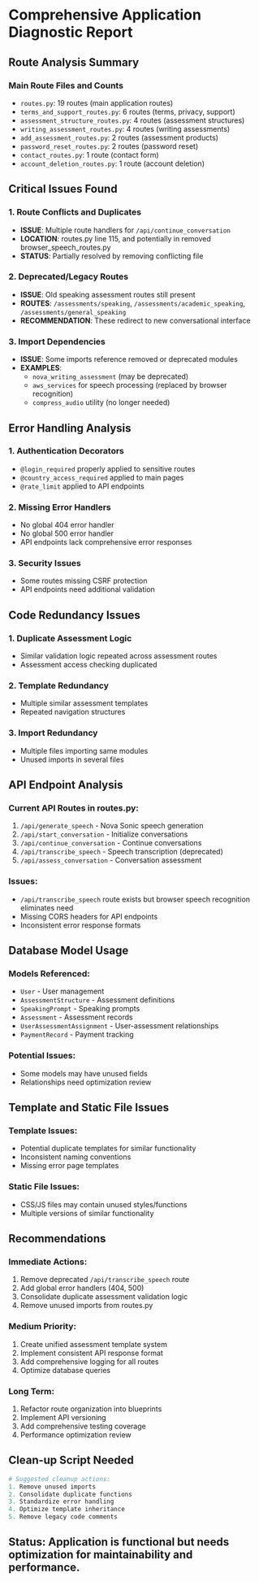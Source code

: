 # Comprehensive Application Diagnostic Report

## Route Analysis Summary

### Main Route Files and Counts
- `routes.py`: 19 routes (main application routes)
- `terms_and_support_routes.py`: 6 routes (terms, privacy, support)
- `assessment_structure_routes.py`: 4 routes (assessment structures)
- `writing_assessment_routes.py`: 4 routes (writing assessments)
- `add_assessment_routes.py`: 2 routes (assessment products)
- `password_reset_routes.py`: 2 routes (password reset)
- `contact_routes.py`: 1 route (contact form)
- `account_deletion_routes.py`: 1 route (account deletion)

## Critical Issues Found

### 1. Route Conflicts and Duplicates
- **ISSUE**: Multiple route handlers for `/api/continue_conversation`
- **LOCATION**: routes.py line 115, and potentially in removed browser_speech_routes.py
- **STATUS**: Partially resolved by removing conflicting file

### 2. Deprecated/Legacy Routes
- **ISSUE**: Old speaking assessment routes still present
- **ROUTES**: `/assessments/speaking`, `/assessments/academic_speaking`, `/assessments/general_speaking`
- **RECOMMENDATION**: These redirect to new conversational interface

### 3. Import Dependencies
- **ISSUE**: Some imports reference removed or deprecated modules
- **EXAMPLES**: 
  - `nova_writing_assessment` (may be deprecated)
  - `aws_services` for speech processing (replaced by browser recognition)
  - `compress_audio` utility (no longer needed)

## Error Handling Analysis

### 1. Authentication Decorators
- `@login_required` properly applied to sensitive routes
- `@country_access_required` applied to main pages
- `@rate_limit` applied to API endpoints

### 2. Missing Error Handlers
- No global 404 error handler
- No global 500 error handler
- API endpoints lack comprehensive error responses

### 3. Security Issues
- Some routes missing CSRF protection
- API endpoints need additional validation

## Code Redundancy Issues

### 1. Duplicate Assessment Logic
- Similar validation logic repeated across assessment routes
- Assessment access checking duplicated

### 2. Template Redundancy
- Multiple similar assessment templates
- Repeated navigation structures

### 3. Import Redundancy
- Multiple files importing same modules
- Unused imports in several files

## API Endpoint Analysis

### Current API Routes in routes.py:
1. `/api/generate_speech` - Nova Sonic speech generation
2. `/api/start_conversation` - Initialize conversations
3. `/api/continue_conversation` - Continue conversations
4. `/api/transcribe_speech` - Speech transcription (deprecated)
5. `/api/assess_conversation` - Conversation assessment

### Issues:
- `/api/transcribe_speech` route exists but browser speech recognition eliminates need
- Missing CORS headers for API endpoints
- Inconsistent error response formats

## Database Model Usage

### Models Referenced:
- `User` - User management
- `AssessmentStructure` - Assessment definitions
- `SpeakingPrompt` - Speaking prompts
- `Assessment` - Assessment records
- `UserAssessmentAssignment` - User-assessment relationships
- `PaymentRecord` - Payment tracking

### Potential Issues:
- Some models may have unused fields
- Relationships need optimization review

## Template and Static File Issues

### Template Issues:
- Potential duplicate templates for similar functionality
- Inconsistent naming conventions
- Missing error page templates

### Static File Issues:
- CSS/JS files may contain unused styles/functions
- Multiple versions of similar functionality

## Recommendations

### Immediate Actions:
1. Remove deprecated `/api/transcribe_speech` route
2. Add global error handlers (404, 500)
3. Consolidate duplicate assessment validation logic
4. Remove unused imports from routes.py

### Medium Priority:
1. Create unified assessment template system
2. Implement consistent API response format
3. Add comprehensive logging for all routes
4. Optimize database queries

### Long Term:
1. Refactor route organization into blueprints
2. Implement API versioning
3. Add comprehensive testing coverage
4. Performance optimization review

## Clean-up Script Needed

```python
# Suggested cleanup actions:
1. Remove unused imports
2. Consolidate duplicate functions
3. Standardize error handling
4. Optimize template inheritance
5. Remove legacy code comments
```

## Status: Application is functional but needs optimization for maintainability and performance.